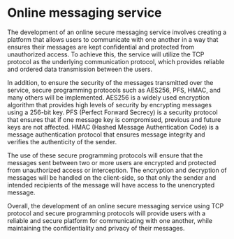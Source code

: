 # Online messaging service
The development of an online secure messaging service involves creating a platform that allows users to communicate with one another in a way that ensures their messages are kept confidential and protected from unauthorized access. To achieve this, the service will utilize the TCP protocol as the underlying communication protocol, which provides reliable and ordered data transmission between the users.

In addition, to ensure the security of the messages transmitted over the service, secure programming protocols such as AES256, PFS, HMAC, and many others will be implemented. AES256 is a widely used encryption algorithm that provides high levels of security by encrypting messages using a 256-bit key. PFS (Perfect Forward Secrecy) is a security protocol that ensures that if one message key is compromised, previous and future keys are not affected. HMAC (Hashed Message Authentication Code) is a message authentication protocol that ensures message integrity and verifies the authenticity of the sender.

The use of these secure programming protocols will ensure that the messages sent between two or more users are encrypted and protected from unauthorized access or interception. The encryption and decryption of messages will be handled on the client-side, so that only the sender and intended recipients of the message will have access to the unencrypted message.

Overall, the development of an online secure messaging service using TCP protocol and secure programming protocols will provide users with a reliable and secure platform for communicating with one another, while maintaining the confidentiality and privacy of their messages.


